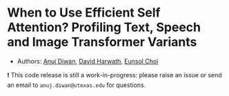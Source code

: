 # When to Use Efficient Self Attention? Profiling Text, Speech and Image Transformer Variants
- Authors: [Anuj Diwan](https://ajd12342.github.io/), [David Harwath](https://www.cs.utexas.edu/~harwath/), [Eunsol Choi](https://www.cs.utexas.edu/~eunsol/)

:exclamation: This code release is still a work-in-progress: please raise an issue or send an email to `anuj.diwan@utexas.edu` for questions.

